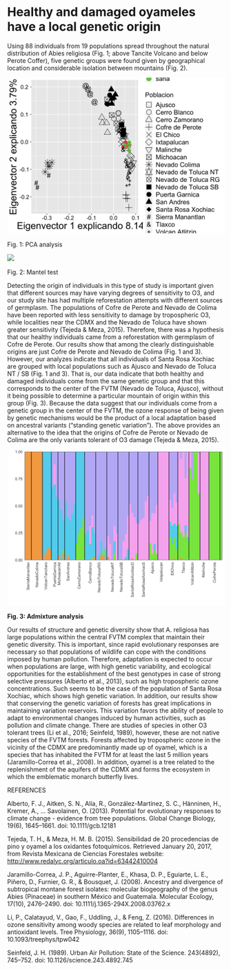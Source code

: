 # Healthy and damaged oyameles have a local genetic origin

Using 88 individuals from 19 populations spread throughout the natural distribution of Abies religiosa (Fig. 1; above Tancite Volcano and below Perote Coffer), five genetic groups were found given by geographical location and considerable isolation between mountains (Fig. 2).

![](../1.-GENOMICS/outputs/6.1_PCA.png)

Fig. 1: PCA analysis


![](../1.-GENOMICS/outputs/5.1_Mantel_test_Linear.png)

Fig. 2: Mantel test


Detecting the origin of individuals in this type of study is important given that different sources may have varying degrees of sensitivity to O3, and our study site has had multiple reforestation attempts with different sources of germplasm. The populations of Cofre de Perote and Nevado de Colima have been reported with less sensitivity to damage by tropospheric O3, while localities near the CDMX and the Nevado de Toluca have shown greater sensitivity (Tejeda & Meza, 2015). Therefore, there was a hypothesis that our healthy individuals came from a reforestation with germplasm of Cofre de Perote.
Our results show that among the clearly distinguishable origins are just Cofre de Perote and Nevado de Colima (Fig. 1 and 3). However, our analyzes indicate that all individuals of Santa Rosa Xochiac are grouped with local populations such as Ajusco and Nevado de Toluca NT / SB (Fig. 1 and 3). That is, our data indicate that both healthy and damaged individuals come from the same genetic group and that this corresponds to the center of the FVTM (Nevado de Toluca, Ajusco), without it being possible to determine a particular mountain of origin within this group (Fig. 3). Because the data suggest that our individuals come from a genetic group in the center of the FVTM, the ozone response of being given by genetic mechanisms would be the product of a local adaptation based on ancestral variants (“standing genetic variation”). The above provides an alternative to the idea that the origins of Cofre de Perote or Nevado de Colima are the only variants tolerant of O3 damage (Tejeda & Meza, 2015).

![](../1.-GENOMICS/outputs/7.3_Admixture_2.png)

**Fig. 3: Admixture analysis**

Our results of structure and genetic diversity show that A. religiosa has large populations within the central FVTM complex that maintain their genetic diversity. This is important, since rapid evolutionary responses are necessary so that populations of wildlife can cope with the conditions imposed by human pollution. Therefore, adaptation is expected to occur when populations are large, with high genetic variability, and ecological opportunities for the establishment of the best genotypes in case of strong selective pressures (Alberto et al., 2013), such as high tropospheric ozone concentrations. Such seems to be the case of the population of Santa Rosa Xochiac, which shows high genetic variation.
In addition, our results show that conserving the genetic variation of forests has great implications in maintaining variation reservoirs. This variation favors the ability of people to adapt to environmental changes induced by human activities, such as pollution and climate change. There are studies of species in other O3 tolerant trees (Li et al., 2016; Seinfeld, 1989), however, these are not native species of the FVTM forests. Forests affected by tropospheric ozone in the vicinity of the CDMX are predominantly made up of oyamel, which is a species that has inhabited the FVTM for at least the last 5 million years (Jaramillo-Correa et al., 2008). In addition, oyamel is a tree related to the replenishment of the aquifers of the CDMX and forms the ecosystem in which the emblematic monarch butterfly lives.

REFERENCES

Alberto, F. J., Aitken, S. N., Alía, R., González-Martínez, S. C., Hänninen, H., Kremer, A., … Savolainen, O. (2013). Potential for evolutionary responses to climate change - evidence from tree populations. Global Change Biology, 19(6), 1645–1661. doi: 10.1111/gcb.12181

Tejeda, T. H., & Meza, H. M. B. (2015). Sensibilidad de 20 procedencias de pino y oyamel a los oxidantes fotoquímicos. Retrieved January 20, 2017, from Revista Mexicana de Ciencias Forestales website: http://www.redalyc.org/articulo.oa?id=63442410004

Jaramillo-Correa, J. P., Aguirre-Planter, E., Khasa, D. P., Eguiarte, L. E., Piñero, D., Furnier, G. R., & Bousquet, J. (2008). Ancestry and divergence of subtropical montane forest isolates: molecular biogeography of the genus Abies (Pinaceae) in southern México and Guatemala. Molecular Ecology, 17(10), 2476–2490. doi: 10.1111/j.1365-294X.2008.03762.x

Li, P., Calatayud, V., Gao, F., Uddling, J., & Feng, Z. (2016). Differences in ozone sensitivity among woody species are related to leaf morphology and antioxidant levels. Tree Physiology, 36(9), 1105–1116. doi: 10.1093/treephys/tpw042

Seinfeld, J. H. (1989). Urban Air Pollution: State of the Science. 243(4892), 745–752. doi: 10.1126/science.243.4892.745
